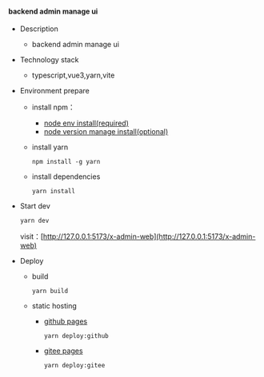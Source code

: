 #### backend admin manage ui

- Description

  - backend admin manage ui

- Technology stack

  - typescript,vue3,yarn,vite

- Environment prepare

  - install npm：

    - [node env install(required)](https://www.runoob.com/nodejs/nodejs-install-setup.html)
    - [node version manage install(optional)](https://www.runoob.com/w3cnote/npm-switch-repo.html)

  - install yarn

    ```
    npm install -g yarn
    ```

  - install dependencies

    ```shell
    yarn install
    ```

- Start dev

  ```shell
  yarn dev
  ```

  visit：[http://127.0.0.1:5173/x-admin-web](http://127.0.0.1:5173/x-admin-web)

- Deploy

  - build

    ```shell
    yarn build
    ```

  - static hosting

    - [github pages](https://cuukenn.github.io/x-admin-web)

      ```shell
      yarn deploy:github
      ```

    - [gitee pages](https://cuukenn.gitee.io/x-admin-web)

      ```shell
      yarn deploy:gitee
      ```
